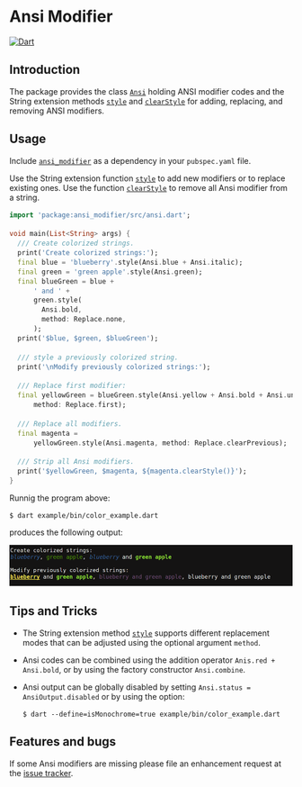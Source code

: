 # Ansi Modifier
[![Dart](https://github.com/simphotonics/ansi_modifier/actions/workflows/dart.yml/badge.svg)](https://github.com/simphotonics/ansi_modifier/actions/workflows/dart.yml)

## Introduction

The package provides the class [`Ansi`][Ansi] holding ANSI modifier codes and
the String extension methods [`style`][style] and [`clearStyle`][clearStyle]
for adding, replacing, and removing ANSI modifiers.

## Usage

Include [`ansi_modifier`][ansi_modifier] as a dependency
 in your `pubspec.yaml` file.

Use the String extension function [`style`][style] to add new modifiers or
to replace existing ones. Use the function [`clearStyle`][clearStyle] to remove
all Ansi modifier from a string.

```Dart
import 'package:ansi_modifier/src/ansi.dart';

void main(List<String> args) {
  /// Create colorized strings.
  print('Create colorized strings:');
  final blue = 'blueberry'.style(Ansi.blue + Ansi.italic);
  final green = 'green apple'.style(Ansi.green);
  final blueGreen = blue +
      ' and ' +
      green.style(
        Ansi.bold,
        method: Replace.none,
      );
  print('$blue, $green, $blueGreen');

  /// style a previously colorized string.
  print('\nModify previously colorized strings:');

  /// Replace first modifier:
  final yellowGreen = blueGreen.style(Ansi.yellow + Ansi.bold + Ansi.underline,
      method: Replace.first);

  /// Replace all modifiers.
  final magenta =
      yellowGreen.style(Ansi.magenta, method: Replace.clearPrevious);

  /// Strip all Ansi modifiers.
  print('$yellowGreen, $magenta, ${magenta.clearStyle()}');
}
```

Runnig the program above:
```Console
$ dart example/bin/color_example.dart
```
produces the following output:

![Console Output](https://raw.githubusercontent.com/simphotonics/ansi_modifier/main/images/console_output.png)


## Tips and Tricks

* The String extension method [`style`][style] supports different
replacement modes that can be adjusted using the optional argument `method`.

* Ansi codes can be combined using the addition operator `Anis.red + Ansi.bold`,
or by using the factory constructor `Ansi.combine`.

* Ansi output can be globally disabled by setting
`Ansi.status = AnsiOutput.disabled` or by using the option:
  ```Console
  $ dart --define=isMonochrome=true example/bin/color_example.dart

  ```

## Features and bugs

If some Ansi modifiers are missing please file an enhancement request
at the [issue tracker][tracker].

[tracker]: https://github.com/simphotonics/ansi_modifier/issues

[ansi_modifier]: https://pub.dev/packages/ansi_modifier

[Ansi]: https://pub.dev/packages/ansi_modifier/doc/api/ansi_modifier/Ansi-class.html

[style]: https://pub.dev/documentation/ansi_modifier/doc/api/ansi_modifier/AnsiModifier/style.html

[clearStyle]: https://pub.dev/documentation/ansi_modifier/doc/api/ansi_modifier/AnsiModifier/clearStyle.html
